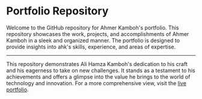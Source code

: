 # Portfolio Repository

Welcome to the GitHub repository for Ahmer Kamboh's portfolio. This repository showcases the work, projects, and accomplishments of Ahmer Kamboh in a sleek and organized manner. The portfolio is designed to provide insights into ahk's skills, experience, and areas of expertise.

---
This repository demonstrates Ali Hamza Kamboh's dedication to his craft and his eagerness to take on new challenges. It stands as a testament to his achievements and offers a glimpse into the value he brings to the world of technology and innovation. For a more comprehensive view, visit the [live portfolio](https://alihamzakamboh.com).

